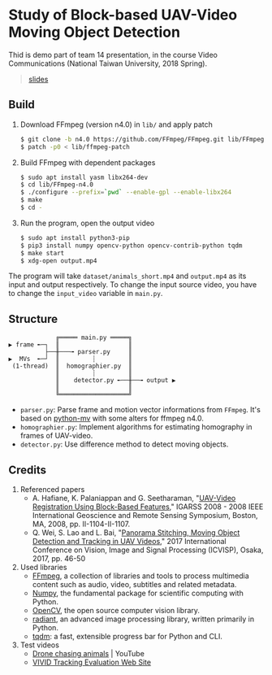 # Study of Block-based UAV-Video Moving Object Detection

Thid is demo part of team 14 presentation, in the course Video Communications (National Taiwan University, 2018 Spring).

> [slides](https://slides.com/redbug312/video-communication-demo#/)

## Build

1. Download FFmpeg (version n4.0) in `lib/` and apply patch
    ```bash
    $ git clone -b n4.0 https://github.com/FFmpeg/FFmpeg.git lib/FFmpeg-n4.0
    $ patch -p0 < lib/ffmpeg-patch
    ```
2. Build FFmpeg with dependent packages
    ```bash
    $ sudo apt install yasm libx264-dev
    $ cd lib/FFmpeg-n4.0
    $ ./configure --prefix=`pwd` --enable-gpl --enable-libx264
    $ make
    $ cd -
    ```
3. Run the program, open the output video
    ```bash
    $ sudo apt install python3-pip
    $ pip3 install numpy opencv-python opencv-contrib-python tqdm
    $ make start
    $ xdg-open output.mp4
    ```

The program will take `dataset/animals_short.mp4` and `output.mp4` as its input and output respectively.
To change the input source video, you have to change the `input_video` variable in `main.py`.

## Structure

```
             ╔═════ main.py ═════╗
▶ frame ╾─┐  ║                   ║
          ├──╫───╼ parser.py     ║
▶  MVs  ╾─┘  ║         ┊         ║
 (1-thread)  ║  homographier.py  ║
             ║         ┊         ║
             ║    detector.py ╾──╫──╼ output ▶
             ║                   ║
             ╚═══════════════════╝
```

- `parser.py`: Parse frame and motion vector informations from `FFmpeg`. It's based on [python-mv](https://github.com/runeksvendsen/python-mv) with some alters for ffmpeg n4.0.
- `homographier.py`: Implement algorithms for estimating homography in frames of UAV-video.
- `detector.py`: Use difference method to detect moving objects.

## Credits

1. Referenced papers
    - A. Hafiane, K. Palaniappan and G. Seetharaman, "[UAV-Video Registration Using Block-Based Features](https://ieeexplore.ieee.org/document/4779192)," IGARSS 2008 - 2008 IEEE International Geoscience and Remote Sensing Symposium, Boston, MA, 2008, pp. II-1104-II-1107.
    - Q. Wei, S. Lao and L. Bai, "[Panorama Stitching, Moving Object Detection and Tracking in UAV Videos](https://ieeexplore.ieee.org/document/8123587/)," 2017 International Conference on Vision, Image and Signal Processing (ICVISP), Osaka, 2017, pp. 46-50
2. Used libraries
    - [FFmpeg](https://ffmpeg.org/), a collection of libraries and tools to process multimedia content such as audio, video, subtitles and related metadata.
    - [Numpy](http://www.numpy.org/), the fundamental package for scientific computing with Python.
    - [OpenCV](https://opencv.org/), the open source computer vision library.
    - [radiant](https://github.com/fzliu/radiant), an advanced image processing library, written primarily in Python.
    - [tqdm](https://github.com/tqdm/tqdm): a fast, extensible progress bar for Python and CLI.
3. Test videos
    - [Drone chasing animals](https://www.youtube.com/watch?v=Fkp7MAF7JzQ) | YouTube
    - [VIVID Tracking Evaluation Web Site](http://vision.cse.psu.edu/data/vividEval/main.html)
